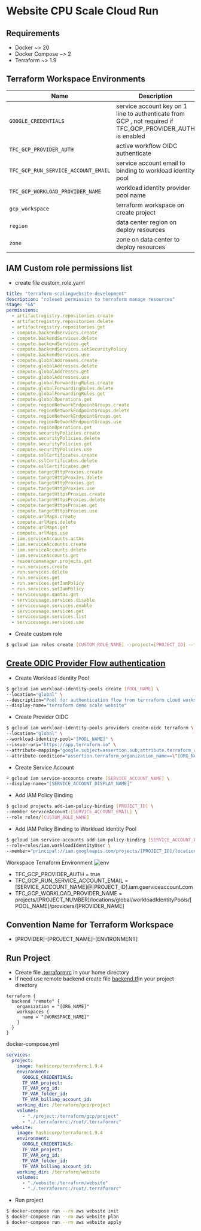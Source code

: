 Website CPU Scale Cloud Run
===========

Requirements
------------
- Docker ~> 20
- Docker Compose ~> 2
- Terraform ~> 1.9

Terraform Workspace Environments
-------------------------------
| Name | Description | Type | Default | Required |
|------|-------------|------|---------|:--------:|
| `GOOGLE_CREDENTIALS` | service account key on 1 line to authenticate from GCP , not required if TFC_GCP_PROVIDER_AUTH is enabled  | `string` | `""` | yes |
| `TFC_GCP_PROVIDER_AUTH` | active workflow OIDC authenticate | `bool` | `""` | yes |
| `TFC_GCP_RUN_SERVICE_ACCOUNT_EMAIL` | service account email to binding to workload identity pool | `string` | `""` | no |
| `TFC_GCP_WORKLOAD_PROVIDER_NAME` | workload identity provider pool name | `string` | `` | no |
| `gcp_workspace` | terraform workspace on create project | `string` | `` | yes |
| `region` | data center region on deploy resources | `string` | `""` | yes |
| `zone` | zone on data center to deploy resources | `string` | `` | yes |

IAM Custom role permissions list
--------------------------------
- create file custom_role.yaml
```yaml
title: "terraform-scalingwebsite-development"
description: "roleset permission to terraform manage resources"
stage: "GA"
permissions:
  - artifactregistry.repositories.create
  - artifactregistry.repositories.delete
  - artifactregistry.repositories.get
  - compute.backendServices.create
  - compute.backendServices.delete
  - compute.backendServices.get
  - compute.backendServices.setSecurityPolicy
  - compute.backendServices.use
  - compute.globalAddresses.create
  - compute.globalAddresses.delete
  - compute.globalAddresses.get
  - compute.globalAddresses.use
  - compute.globalForwardingRules.create
  - compute.globalForwardingRules.delete
  - compute.globalForwardingRules.get
  - compute.globalOperations.get
  - compute.regionNetworkEndpointGroups.create
  - compute.regionNetworkEndpointGroups.delete
  - compute.regionNetworkEndpointGroups.get
  - compute.regionNetworkEndpointGroups.use
  - compute.regionOperations.get
  - compute.securityPolicies.create
  - compute.securityPolicies.delete
  - compute.securityPolicies.get
  - compute.securityPolicies.use
  - compute.sslCertificates.create
  - compute.sslCertificates.delete
  - compute.sslCertificates.get
  - compute.targetHttpProxies.create
  - compute.targetHttpProxies.delete
  - compute.targetHttpProxies.get
  - compute.targetHttpProxies.use
  - compute.targetHttpsProxies.create
  - compute.targetHttpsProxies.delete
  - compute.targetHttpsProxies.get
  - compute.targetHttpsProxies.use
  - compute.urlMaps.create
  - compute.urlMaps.delete
  - compute.urlMaps.get
  - compute.urlMaps.use
  - iam.serviceAccounts.actAs
  - iam.serviceAccounts.create
  - iam.serviceAccounts.delete
  - iam.serviceAccounts.get
  - resourcemanager.projects.get
  - run.services.create
  - run.services.delete
  - run.services.get
  - run.services.getIamPolicy
  - run.services.setIamPolicy
  - serviceusage.quotas.get
  - serviceusage.services.disable
  - serviceusage.services.enable
  - serviceusage.services.get
  - serviceusage.services.list
  - serviceusage.services.use
```
- Create custom role
```bash
$ gcloud iam roles create [CUSTOM_ROLE_NAME] --project=[PROJECT_ID] --file=custom_role.yaml
```

[Create ODIC Provider Flow authentication](https://astrafy.io/the-hub/blog/technical/authenticate-to-google-cloud-from-terraform-cloud-using-workload-identity)
---
- Create Workload Identity Pool
```bash
$ gcloud iam workload-identity-pools create [POOL_NAME] \
--location="global" \
--description="Pool for authentication flow from terrraform cloud workspace" \
--display-name="terraform demo scale website"
```
- Create Provider OIDC
```bash
$ gcloud iam workload-identity-pools providers create-oidc terraform \
--location="global" \
--workload-identity-pool="[POOL_NAME]" \
--issuer-uri="https://app.terraform.io" \
--attribute-mapping="google.subject=assertion.sub,attribute.terraform_workspace_name=assertion.terraform_workspace_name" \
--attribute-condition="assertion.terraform_organization_name==\"[ORG_NAME]\""
```
- Create Service Account
```bash
º gcloud iam service-accounts create [SERVICE_ACCOUNT_NAME] \
--display-name="[SERVICE_ACCOUNT_DISPLAY_NAME]"
```
- Add IAM Policy Binding
```bash
$ gcloud projects add-iam-policy-binding [PROJECT_ID] \
--member serviceAccount:[SERVICE_ACCOUNT_EMAIL] \
--role roles/[CUSTOM_ROLE_NAME]
```
- Add IAM Policy Binding to Workload Identity Pool
```bash
$ gcloud iam service-accounts add-iam-policy-binding [SERVICE_ACCOUNT_EMAIL] \
--role=roles/iam.workloadIdentityUser \
--member="principal://iam.googleapis.com/projects/[PROJECT_ID]/locations/global/workloadIdentityPools/[POOL_NAME]/subject/organization:[ORG_NAME]:project:[PROJECT_NAME]:workspace:[WORKSPACE_NAME]:run_phase:[RUN_PHASE]"
```

Workspace Terraform Environment
![env](https://framerusercontent.com/images/EImpNLRdqFdtP56fxFnPPUTDxrQ.png)

- TFC_GCP_PROVIDER_AUTH = true
- TFC_GCP_RUN_SERVICE_ACCOUNT_EMAIL = [SERVICE_ACCOUNT_NAME]@[PROJECT_ID].iam.gserviceaccount.com
- TFC_GCP_WORKLOAD_PROVIDER_NAME = projects/[PROJECT_NUMBER]/locations/global/workloadIdentityPools/[POOL_NAME]/providers/[PROVIDER_NAME]


Convention Name for Terraform Workspace
---------------------------------------
- [PROVIDER]-[PROJECT_NAME]-[ENVIRONMENT]

Run Project
-----------
- Create file [.terraformrc](https://www.terraform.io/docs/cli/config/config-file.html) in your home directory
- If need use remote backend create file [backend.tf](https://www.terraform.io/docs/language/settings/backends/configuration.html)in your project directory
```hcl
terraform {
  backend "remote" {
    organization = "[ORG_NAME]"
    workspaces {
      name = "[WORKSPACE_NAME]"
    }
  }
}
```
docker-compose.yml
```yaml
services:
  project:
    image: hashicorp/terraform:1.9.4
    environment:
      GOOGLE_CREDENTIALS:
      TF_VAR_project:
      TF_VAR_org_id:
      TF_VAR_folder_id:
      TF_VAR_billing_account_id:
    working_dir: /terraform/gcp/project
    volumes:
      - "./project:/terraform/gcp/project"
      - "./.terraformrc:/root/.terraformrc"
  website:
    image: hashicorp/terraform:1.9.4
    environment:
      GOOGLE_CREDENTIALS:
      TF_VAR_project:
      TF_VAR_org_id:
      TF_VAR_folder_id:
      TF_VAR_billing_account_id:
    working_dir: /terraform/website
    volumes:
      - "./website:/terraform/website"
      - "./.terraformrc:/root/.terraformrc"
```
- Run project
```bash
$ docker-compose run --rm aws website init
$ docker-compose run --rm aws website plan
$ docker-compose run --rm aws website apply
```